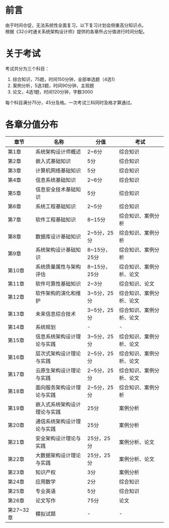 # 前言
由于时间仓促，无法系统性全面复习，以下复习计划会侧重高分知识点。<br>
根据《32小时通关系统架构设计师》提供的各章所占分值进行时间分配。


# 关于考试
考试共分为三个科目：
1. 综合知识，75题，时间150分钟，全部单选题（4选1）
2. 案例分析，5选3题，时间90分钟，主观题
3. 论文，4选1题，时间120分钟，字数3000

每个科目满分75分，45分及格。一次考试三科同时及格才算通过。

# 各章分值分布
| 章节      | 名称                   | 分值        | 考试           |
|---------|----------------------|-----------|--------------| 
| 第1章     | 系统架构设计师概述            | 2~6分      | 综合知识         |
| 第2章     | 嵌入式基础知识              | 5分        | 综合知识          |
| 第3章     | 计算机网络基础知识            | 5分        | 综合知识          |
| 第4章     | 信息系统基础知识             | 2~6分      | 综合知识          |
| 第5章     | 信息安全技术基础知识           | 5分        | 综合知识         |
| 第6章     | 系统工程基础知识             | 2~5分      | 综合知识         |
| 第7章     | 软件工程基础知识             | 8~15分     | 综合知识、案例分析    |
| 第8章     | 数据库设计基础知识            | 2~5分，25分  | 综合知识、案例分析    |
| 第9章     | 系统架构设计基础知识 | 8~15分，25分 | 综合知识、案例分析    |
| 第10章    | 系统质量属性与架构评估 | 8~15分，25分 | 综合知识、案例分析、论文 |
| 第11章    | 软件可靠性基础知识 | 2~3分      | 综合知识、论文      |
| 第12章    | 软件架构的演化和维护 | 3~5分，25分  | 综合知识、案例分析、论文 |
| 第13章    | 未来信息综合技术 | 3~5分，25分  | 综合知识、案例分析、论文 |
| 第14章    | 系统规划 | -         | -            |
| 第15章    | 信息系统架构设计理论与实践 | 3~5分，25分  | 综合知识、案例分析、论文 |
| 第16章    | 层次式架构设计理论与实践 | 2~5分，25分  | 综合知识、案例分析、论文 |
| 第17章    | 云原生架构设计理论与实践 | 2~5分，25分  | 综合知识、案例分析、论文 |
| 第18章    | 面向服务架构设计理论与实践 | 2~5分，25分  | 综合知识、案例分析    |
| 第19章    | 嵌入式系统架构设计理论与实践 | 25分       | 案例分析         |
| 第20章    | 通信系统架构设计理论与实践 | 25分       | 案例分析         |
| 第21章    | 安全架构设计理论与实践 | 25分，25分   | 案例分析、论文      |
| 第22章    | 大数据架构设计理论与实践 | 25分，25分   | 案例分析、论文      |
| 第23章    | 知识产权 | 3分        | 案例分析         |
| 第24章    | 应用数学 | 2分        | 综合知识         |
| 第25章    | 专业英语 | 5分        | 综合知识         |
| 第26章    | 论文写作 | 75分       | 论文           |
| 第27~32章 | 模拟试题 | -         | -            | 